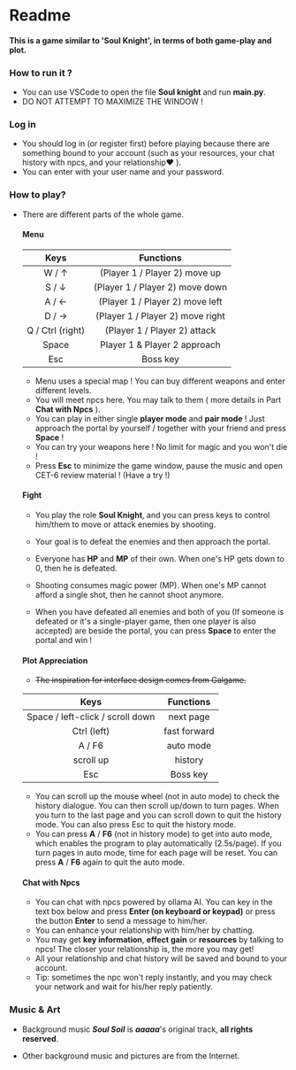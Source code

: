 # Readme

#### This is a game similar to 'Soul Knight', in terms of both **game-play** and **plot**.

### How to run it ?

- You can use VSCode to open the file **Soul knight** and run **main.py**.
- DO NOT ATTEMPT TO MAXIMIZE THE WINDOW !

### Log in

- You should log in (or register first) before playing because there are something bound to your account (such as your resources, your chat history with npcs, and your relationship❤ ).
- You can enter with your user name and your password.

### How to play?

- There are different parts of the whole game.

  #### Menu

  |       **Keys**   |           **Functions**          |
  | :--------------: | :------------------------------: |
  |      W / ↑       |  (Player 1 / Player 2) move up   |
  |      S / ↓       | (Player 1 / Player 2) move down  |
  |      A / ←       | (Player 1 / Player 2) move left  |
  |      D / →       | (Player 1 / Player 2) move right |
  | Q / Ctrl (right) |   (Player 1 / Player 2) attack   |
  |      Space       |   Player 1 & Player 2 approach   |
  |       Esc        |             Boss key             |

  - Menu uses a special map ! You can buy different weapons and enter different levels.
  - You will meet npcs here. You may talk to them ( more details in Part **Chat with Npcs** ).
  - You can play in either single **player mode** and **pair mode** ! Just approach the portal by yourself / together with your friend and press **Space** !
  - You can try your weapons here ! No limit for magic and you won't die !
  - Press **Esc** to minimize the game window, pause the music and open CET-6 review material ! (Have a try !)
  
  #### Fight
  
  - You play the role **Soul Knight**, and you can press keys to control him/them to move or attack enemies by shooting.
  
  - Your goal is to defeat the enemies and then approach the portal.
  - Everyone has **HP** and **MP** of their own. When one's HP gets down to 0, then he is defeated.
  - Shooting consumes magic power (MP). When one's MP cannot afford a single shot, then he cannot shoot anymore.
  - When you have defeated all enemies and both of you (If someone is defeated or it's a single-player game, then one player is also accepted) are beside the portal, you can press **Space** to enter the portal and win !
  
  #### Plot Appreciation
  
  - ~~The inspiration for interface design comes from Galgame.~~
  
  |                 **Keys**        |  **Functions**    |
  | :------------------------------: | :-----------: |
  | Space / left-click / scroll down |   next page   |
  |           Ctrl (left)            | fast forward  |
  |              A / F6              |   auto mode   |
  |            scroll up             |    history    |
  |               Esc                |   Boss key    |
  
  - You can scroll up the mouse wheel (not in auto mode) to check the history dialogue. You can then scroll up/down to turn pages. When you turn to the last page and you can scroll down to quit the history mode. You can also press Esc to quit the history mode.
  - You can press **A** / **F6** (not in history mode) to get into auto mode, which enables the program to play automatically (2.5s/page). If you turn pages in auto mode, time for each page will be reset. You can press **A** / **F6** again to quit the auto mode.
  
  #### Chat with Npcs
  
  - You can chat with npcs powered by ollama AI. You can key in the text box below and press **Enter (on keyboard or keypad)** or press the button **Enter** to send a message to him/her.
  - You can enhance your relationship with him/her by chatting.
  - You may get **key information**, **effect gain** or **resources** by talking to npcs! The closer your relationship is, the more you may get!
  - All your relationship and chat history will be saved and bound to your account.
  - Tip: sometimes the npc won't reply instantly, and you may check your network and wait for his/her reply patiently.

### Music & Art

- Background music ***Soul Soil*** is ***aaaaa***'s original track, **all rights reserved**.

- Other background music and pictures are from the Internet.

